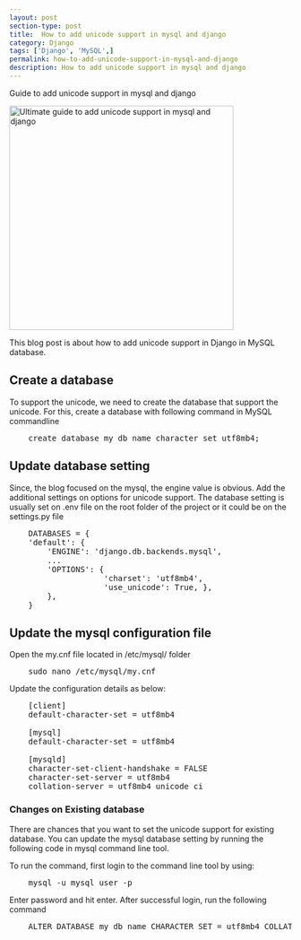 ```yaml
---
layout: post
section-type: post
title:  How to add unicode support in mysql and django
category: Django
tags: ['Django', 'MySQL',]
permalink: how-to-add-unicode-support-in-mysql-and-django
description: How to add unicode support in mysql and django
---
```

Guide to add unicode support in mysql and django
<!--more-->

<img
    src="{{site.baseurl}}/img/posts/django-mysql-unicode-support.png"
    class="img-thumbnail img-rounded" height="400px"
    title="Ultimate guide to  add unicode support in mysql and django"
    alt="Ultimate guide to  add unicode support in mysql and django">

<section>
<p>
This blog post is about how to add unicode support in Django in MySQL database.
</p>
</section> 


<section>
<h2>Create a database</h2>
<p>
    To support the unicode, we need to create the database that support the unicode. For this, create a database with
    following command in MySQL commandline
</p>
<pre class="terminal">
    create database my_db_name character set utf8mb4;
</pre>
</section>
<section>

<h2>Update database setting</h2>
<p>
   Since, the blog focused on the mysql, the engine value is obvious. Add the additional settings  on options for 
unicode support. The database setting is usually set on .env file on the root folder of the project or it could be on 
the settings.py file
</p>

<pre class="terminal">
    DATABASES = {
    'default': {
        'ENGINE': 'django.db.backends.mysql',
        ...
        'OPTIONS': {
                    'charset': 'utf8mb4',
                    'use_unicode': True, },
        },
    }
</pre>
</section>

<section>
<h2>Update the mysql configuration file</h2>
<p>Open the <span class="important">my.cnf</span> file located in  <span class="important">/etc/mysql/</span> folder</p>

<pre class="terminal">
    sudo nano /etc/mysql/my.cnf
</pre>

<p>Update the configuration details as below:</p>

<pre class="terminal">
    [client]
    default-character-set = utf8mb4
    
    [mysql]
    default-character-set = utf8mb4
    
    [mysqld]
    character-set-client-handshake = FALSE
    character-set-server = utf8mb4
    collation-server = utf8mb4_unicode_ci
</pre>
</section>
<section>
<h3>Changes on Existing database</h3>
<p>There are chances that you want to set the unicode support for existing database. You can update the mysql database 
setting by running the following code in mysql command line tool.
</p>

<p>To run the command, first login to the command line tool by using: </p>


<pre class="terminal">
    mysql -u mysql_user -p
</pre>

<p>Enter password and hit enter. After successful login, run the following command</p>
<pre class="terminal">
    ALTER DATABASE my_db_name CHARACTER SET = utf8mb4 COLLATE utf8mb4_unicode_ci;
</pre>
</section>
<section></section>
<section></section>

